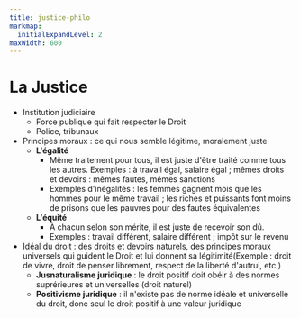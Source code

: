 ```yaml
---
title: justice-philo
markmap:
  initialExpandLevel: 2
maxWidth: 600
---
```

# La Justice <br>
- Institution judiciaire <!--fold-->
  - Force publique qui fait respecter le Droit
  - Police, tribunaux
- Principes moraux :  ce qui nous semble légitime, moralement juste <!--fold-->
  - **L'égalité**
    - Même traitement pour tous, il est juste d'être traité comme tous les autres. Exemples : à travail égal, salaire égal ; mêmes droits et devoirs : mêmes fautes, mêmes sanctions
    - Exemples d'inégalités : les femmes gagnent mois que les hommes pour le même travail ; les riches et puissants font moins de prisons que les pauvres pour des fautes équivalentes
  - **L'équité**
    - À chacun selon son mérite, il est juste de recevoir son dû. 
    - Exemples : travail différent, salaire différent ; impôt sur le revenu
- Idéal du droit : des droits et devoirs naturels, des principes moraux universels qui guident le Droit et lui donnent sa légitimité(Exemple : droit de vivre, droit de penser librement, respect de la liberté d'autrui, etc.)
  - **Jusnaturalisme juridique** : le droit positif doit obéir à des normes suprérieures et universelles (droit naturel)
  - **Positivisme juridique** : il n'existe pas de norme idéale et universelle du droit, donc seul le droit positif à une valeur juridique
